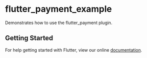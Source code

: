 # flutter_payment_example

Demonstrates how to use the flutter_payment plugin.

## Getting Started

For help getting started with Flutter, view our online
[documentation](https://flutter.io/).
